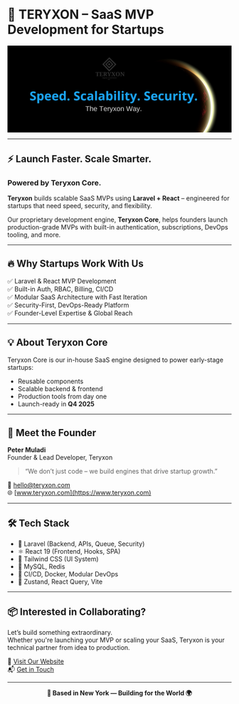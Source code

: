 # 🚀 TERYXON – SaaS MVP Development for Startups

<a href="https://www.teryxon.com" target="_blank">
  <img src="teryxon.png" alt="Teryxon Logo" align="center"  />
</a>

---

## ⚡ Launch Faster. Scale Smarter.  
### Powered by Teryxon Core.

**Teryxon** builds scalable SaaS MVPs using **Laravel + React** – engineered for startups that need speed, security, and flexibility.

Our proprietary development engine, **Teryxon Core**, helps founders launch production-grade MVPs with built-in authentication, subscriptions, DevOps tooling, and more.

---

## 🔥 Why Startups Work With Us

✅ Laravel & React MVP Development  
✅ Built-in Auth, RBAC, Billing, CI/CD  
✅ Modular SaaS Architecture with Fast Iteration  
✅ Security-First, DevOps-Ready Platform  
✅ Founder-Level Expertise & Global Reach

---

## 💡 About Teryxon Core

Teryxon Core is our in-house SaaS engine designed to power early-stage startups:  
- Reusable components  
- Scalable backend & frontend  
- Production tools from day one  
- Launch-ready in **Q4 2025**

---

## 👤 Meet the Founder

**Peter Muladi**  
Founder & Lead Developer, Teryxon  
> “We don’t just code – we build engines that drive startup growth.”

📩 hello@teryxon.com  
🌐 [www.teryxon.com](https://www.teryxon.com)

---

## 🛠️ Tech Stack

- 🧱 Laravel (Backend, APIs, Queue, Security)  
- ⚛️ React 19 (Frontend, Hooks, SPA)  
- 🎨 Tailwind CSS (UI System)  
- 🐘 MySQL, Redis  
- 🚀 CI/CD, Docker, Modular DevOps  
- 🧠 Zustand, React Query, Vite

---

## 📦 Interested in Collaborating?

Let’s build something extraordinary.  
Whether you're launching your MVP or scaling your SaaS, Teryxon is your technical partner from idea to production.

🔗 [Visit Our Website](https://www.teryxon.com)  
📬 [Get in Touch](mailto:hello@teryxon.com)

---

<p align="center">
  <strong>📍 Based in New York — Building for the World 🌍</strong>
</p>

